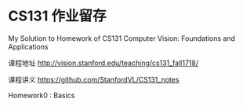 # CS131 作业留存
My Solution to Homework of CS131 Computer Vision: Foundations and Applications

课程地址 http://vision.stanford.edu/teaching/cs131_fall1718/

课程讲义 https://github.com/StanfordVL/CS131_notes

Homework0 : Basics
